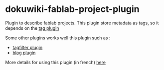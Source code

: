# dokuwiki-fablab-project-plugin
Plugin to describe fablab projects. This plugin store metadata as tags, so it depends on the [tag plugin](https://www.dokuwiki.org/plugin:tag)

Some other plugins works well this plugin such as :
* [tagfilter plugin](https://www.dokuwiki.org/plugin:tagfilter)
* [blog plugin](https://www.dokuwiki.org/plugin:blg)


More details for using this plugin (in french) [here](http://carrefour-numerique.cite-sciences.fr/fablab/wiki/doku.php?id=aide:documenter#fiche_projet)
